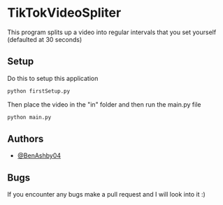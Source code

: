 # TikTokVideoSpliter

This program splits up a video into regular intervals that you set yourself (defaulted at 30 seconds)



## Setup

Do this to setup this application

```bash
python firstSetup.py
```
Then place the video in the "in" folder and then run the main.py file
```bash
python main.py
```
## Authors

- [@BenAshby04](https://www.github.com/BenAshby04)


## Bugs
If you encounter any bugs make a pull request and I will look into it :)
